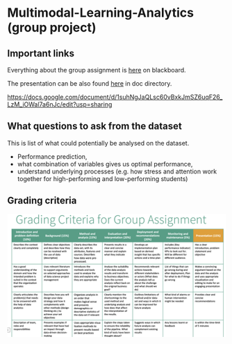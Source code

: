 # Multimodal-Learning-Analytics (group project)

## Important links

Everything about the group assignment is [here](https://ntnu.blackboard.com/webapps/blackboard/content/listContent.jsp?course_id=_44556_1&content_id=_2161774_1) on blackboard.

The presentation can be also found [here](doc/Presentation-data-TDT4259.pdf) in doc directory.

https://docs.google.com/document/d/1suhNgJaQLsc60vBxkJmSZ6uqF26_LzM_iOWal7a6nJc/edit?usp=sharing

## What questions to ask from the dataset

This is list of what could potentially be analysed on the dataset.

* Performance prediction,
* what combination of variables gives us optimal performance,
* understand underlying processes (e.g. how stress and attention work together for high-performing and low-performing students)


## Grading criteria

![grading_criteria](doc/grading_criteria.png)



